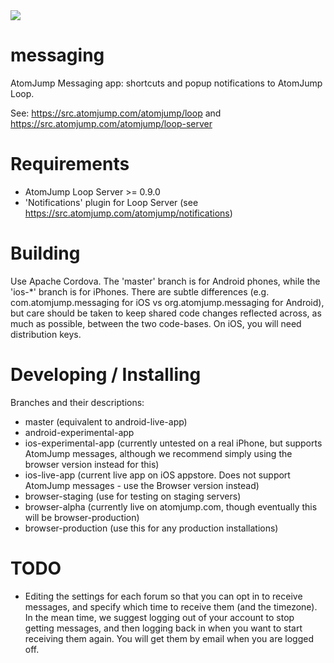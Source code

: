 <img src="https://atomjump.com/images/logo80.png">

# messaging
AtomJump Messaging app: shortcuts and popup notifications to AtomJump Loop.

See:
https://src.atomjump.com/atomjump/loop
and
https://src.atomjump.com/atomjump/loop-server


# Requirements

* AtomJump Loop Server >= 0.9.0
* 'Notifications' plugin for Loop Server (see https://src.atomjump.com/atomjump/notifications)


# Building

Use Apache Cordova.
The 'master' branch is for Android phones, while the 'ios-*' branch is for iPhones. There are subtle differences (e.g. com.atomjump.messaging for iOS vs org.atomjump.messaging for Android), but care should be taken to keep shared code changes reflected across, as much as possible, between the two code-bases.
On iOS, you will need distribution keys.


# Developing / Installing

Branches and their descriptions:

* master   (equivalent to android-live-app)
* android-experimental-app
* ios-experimental-app    (currently untested on a real iPhone, but supports AtomJump messages, although we recommend simply using the browser version instead for this)
* ios-live-app   (current live app on iOS appstore. Does not support AtomJump messages - use the Browser version instead)
* browser-staging      (use for testing on staging servers)
* browser-alpha        (currently live on atomjump.com, though eventually this will be browser-production)
* browser-production   (use this for any production installations)



# TODO

* Editing the settings for each forum so that you can opt in to receive messages, and specify which time to receive them (and the timezone). In the mean time, we suggest logging out of your account to stop getting messages, and then logging back in when you want to start receiving them again. You will get them by email when you are logged off.

